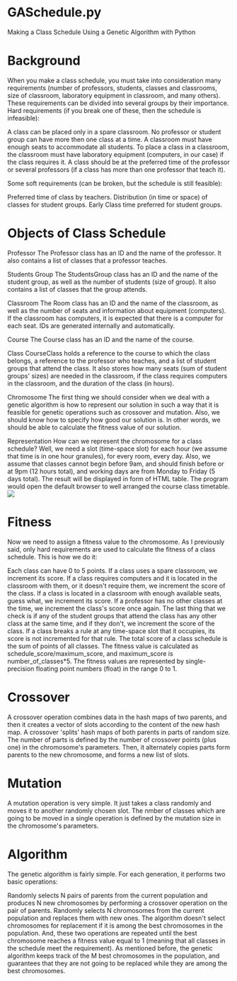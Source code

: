# GASchedule.py
Making a Class Schedule Using a Genetic Algorithm with Python

# Background
When you make a class schedule, you must take into consideration many requirements (number of professors, students, classes and classrooms, size of classroom, laboratory equipment in classroom, and many others). These requirements can be divided into several groups by their importance. Hard requirements (if you break one of these, then the schedule is infeasible):

A class can be placed only in a spare classroom.
No professor or student group can have more then one class at a time.
A classroom must have enough seats to accommodate all students.
To place a class in a classroom, the classroom must have laboratory equipment (computers, in our case) if the class requires it.
A class should be at the preferred time of the professor or several professors (if a class has more than one professor that teach it).

Some soft requirements (can be broken, but the schedule is still feasible):

Preferred time of class by teachers.
Distribution (in time or space) of classes for student groups.
Early Class time preferred for student groups.  

# Objects of Class Schedule
Professor
The Professor class has an ID and the name of the professor. It also contains a list of classes that a professor teaches.

Students Group
The StudentsGroup class has an ID and the name of the student group, as well as the number of students (size of group). It also contains a list of classes that the group attends.

Classroom
The Room class has an ID and the name of the classroom, as well as the number of seats and information about equipment (computers). If the classroom has computers, it is expected that there is a computer for each seat. IDs are generated internally and automatically.

Course
The Course class has an ID and the name of the course.

Class
CourseClass holds a reference to the course to which the class belongs, a reference to the professor who teaches, and a list of student groups that attend the class. It also stores how many seats (sum of student groups' sizes) are needed in the classroom, if the class requires computers in the classroom, and the duration of the class (in hours).

Chromosome
The first thing we should consider when we deal with a genetic algorithm is how to represent our solution in such a way that it is feasible for genetic operations such as crossover and mutation. Also, we should know how to specify how good our solution is. In other words, we should be able to calculate the fitness value of our solution.

Representation
How can we represent the chromosome for a class schedule? Well, we need a slot (time-space slot) for each hour (we assume that time is in one hour granules), for every room, every day. Also, we assume that classes cannot begin before 9am, and should finish before or at 9pm (12 hours total), and working days are from Monday to Friday (5 days total).
The result will be displayed in form of HTML table. The program would open the default browser to well arranged the course class timetable.
<img src="https://i.stack.imgur.com/QDPIS.png" /></p>

# Fitness
Now we need to assign a fitness value to the chromosome. As I previously said, only hard requirements are used to calculate the fitness of a class schedule. This is how we do it:

Each class can have 0 to 5 points.
If a class uses a spare classroom, we increment its score.
If a class requires computers and it is located in the classroom with them, or it doesn't require them, we increment the score of the class.
If a class is located in a classroom with enough available seats, guess what, we increment its score.
If a professor has no other classes at the time, we increment the class's score once again.
The last thing that we check is if any of the student groups that attend the class has any other class at the same time, and if they don't, we increment the score of the class.
If a class breaks a rule at any time-space slot that it occupies, its score is not incremented for that rule.
The total score of a class schedule is the sum of points of all classes.
The fitness value is calculated as schedule_score/maximum_score, and maximum_score is number_of_classes*5.
The fitness values are represented by single-precision floating point numbers (float) in the range 0 to 1.

# Crossover
A crossover operation combines data in the hash maps of two parents, and then it creates a vector of slots according to the content of the new hash map. A crossover 'splits' hash maps of both parents in parts of random size. The number of parts is defined by the number of crossover points (plus one) in the chromosome's parameters. Then, it alternately copies parts form parents to the new chromosome, and forms a new list of slots.

# Mutation
A mutation operation is very simple. It just takes a class randomly and moves it to another randomly chosen slot. The nmber of classes which are going to be moved in a single operation is defined by the mutation size in the chromosome's parameters.

# Algorithm
The genetic algorithm is fairly simple. For each generation, it performs two basic operations:

Randomly selects N pairs of parents from the current population and produces N new chromosomes by performing a crossover operation on the pair of parents.
Randomly selects N chromosomes from the current population and replaces them with new ones. The algorithm doesn't select chromosomes for replacement if it is among the best chromosomes in the population.
And, these two operations are repeated until the best chromosome reaches a fitness value equal to 1 (meaning that all classes in the schedule meet the requirement). As mentioned before, the genetic algorithm keeps track of the M best chromosomes in the population, and guarantees that they are not going to be replaced while they are among the best chromosomes.

